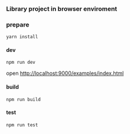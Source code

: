 ### Library project in browser enviroment

### prepare

```yarn install```

#### dev

```npm run dev```

open [http://localhost:9000/examples/index.html](http://localhost:9000/examples/index.html)

#### build

```npm run build```

#### test

```npm run test```